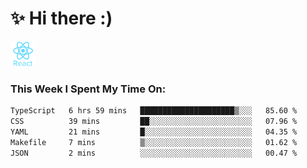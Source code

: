 <h1 align="left">✨ Hi there :)</h1>

  <a href="https://reactjs.org/" target="_blank" rel="noreferrer">   
    <img src="https://raw.githubusercontent.com/devicons/devicon/master/icons/react/react-original-wordmark.svg" alt="react" width="40"     
    height="40"/></a>
 
<h3 align="left">This Week I Spent My Time On:</h3>
<!--START_SECTION:waka-->

```txt
TypeScript   6 hrs 59 mins   █████████████████████▒░░░   85.60 %
CSS          39 mins         ██░░░░░░░░░░░░░░░░░░░░░░░   07.96 %
YAML         21 mins         █░░░░░░░░░░░░░░░░░░░░░░░░   04.35 %
Makefile     7 mins          ▒░░░░░░░░░░░░░░░░░░░░░░░░   01.62 %
JSON         2 mins          ░░░░░░░░░░░░░░░░░░░░░░░░░   00.47 %
```

<!--END_SECTION:waka-->

